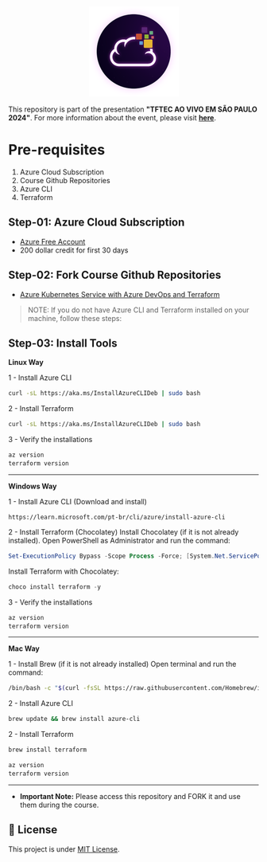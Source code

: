 <p align="center">
<img src="assets/images/unicast_logo.png">
</p>

This repository is part of the presentation **"TFTEC AO VIVO EM SÃO PAULO 2024"**. For more information about the event, please visit [**here**](https://www.tftec.com.br/tftecaovivo-2024/).

# Pre-requisites

1. Azure Cloud Subscription
2. Course Github Repositories
3. Azure CLI
4. Terraform

## Step-01: Azure Cloud Subscription

- [Azure Free Account](https://azure.microsoft.com/en-in/free/)
- 200 dollar credit for first 30 days

## Step-02: Fork Course Github Repositories

- [Azure Kubernetes Service with Azure DevOps and Terraform](https://github.com/asilvajunior/tftec-terraform-aovivo-24)

>NOTE: If you do not have Azure CLI and Terraform installed on your machine, follow these steps:

## Step-03: Install Tools

**Linux Way**

1 - Install Azure CLI

```bash
curl -sL https://aka.ms/InstallAzureCLIDeb | sudo bash
```

2 - Install Terraform

```bash
curl -sL https://aka.ms/InstallAzureCLIDeb | sudo bash
```

3 - Verify the installations

```bash
az version
terraform version
````

--- 

**Windows Way**

1 - Install Azure CLI (Download and install)

```
https://learn.microsoft.com/pt-br/cli/azure/install-azure-cli
```

2 - Install Terraform (Chocolatey)
Install Chocolatey (if it is not already installed). Open PowerShell as Administrator and run the command:

```powershell
Set-ExecutionPolicy Bypass -Scope Process -Force; [System.Net.ServicePointManager]::SecurityProtocol = [System.Net.ServicePointManager]::SecurityProtocol -bor 3072; iex ((New-Object System.Net.WebClient).DownloadString('https://community.chocolatey.org/install.ps1'))
``` 

Install Terraform with Chocolatey:

```powershell
choco install terraform -y
```

3 - Verify the installations

```powershell
az version
terraform version
```

---

**Mac Way**

1 - Install Brew (if it is not already installed)
Open terminal and run the command:

```bash
/bin/bash -c "$(curl -fsSL https://raw.githubusercontent.com/Homebrew/install/HEAD/install.sh)"
````

2 - Install Azure CLI

```bash
brew update && brew install azure-cli
```

2 - Install Terraform

```bash
brew install terraform
```

```bash
az version
terraform version
````

---

- **Important Note:** Please access this repository and FORK it and use them during the course.

## :memo: License

This project is under [MIT License](./LICENSE).
